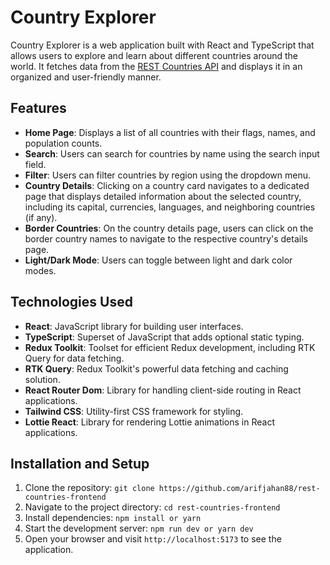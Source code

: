 # Country Explorer

Country Explorer is a web application built with React and TypeScript that allows users to explore and learn about different countries around the world. It fetches data from the [REST Countries API](https://restcountries.com/v3.1/all) and displays it in an organized and user-friendly manner.

## Features

- **Home Page**: Displays a list of all countries with their flags, names, and population counts.
- **Search**: Users can search for countries by name using the search input field.
- **Filter**: Users can filter countries by region using the dropdown menu.
- **Country Details**: Clicking on a country card navigates to a dedicated page that displays detailed information about the selected country, including its capital, currencies, languages, and neighboring countries (if any).
- **Border Countries**: On the country details page, users can click on the border country names to navigate to the respective country's details page.
- **Light/Dark Mode**: Users can toggle between light and dark color modes.

## Technologies Used

- **React**: JavaScript library for building user interfaces.
- **TypeScript**: Superset of JavaScript that adds optional static typing.
- **Redux Toolkit**: Toolset for efficient Redux development, including RTK Query for data fetching.
- **RTK Query**: Redux Toolkit's powerful data fetching and caching solution.
- **React Router Dom**: Library for handling client-side routing in React applications.
- **Tailwind CSS**: Utility-first CSS framework for styling.
- **Lottie React**: Library for rendering Lottie animations in React applications.

## Installation and Setup

1. Clone the repository: `git clone https://github.com/arifjahan88/rest-countries-frontend`
2. Navigate to the project directory: `cd rest-countries-frontend`
3. Install dependencies: `npm install or yarn`
4. Start the development server: `npm run dev or yarn dev`
5. Open your browser and visit `http://localhost:5173` to see the application.
